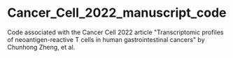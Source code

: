 # Cancer_Cell_2022_manuscript_code
Code associated with the Cancer Cell 2022 article "Transcriptomic profiles of neoantigen-reactive T cells in human gastrointestinal cancers" by Chunhong Zheng, et al.
